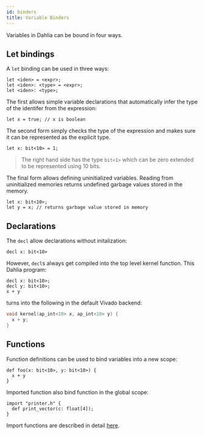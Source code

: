 ```yaml
---
id: binders
title: Variable Binders
---
```


Variables in Dahlia can be bound in four ways.

## Let bindings

A `let` binding can be used in three ways:

```
let <iden> = <expr>;
let <iden>: <type> = <expr>;
let <iden>: <type>;
```

The first allows simple variable declarations that automatically infer the
type of the identifer from the expression:

```dahlia
let x = true; // x is boolean
```

The second form simply checks the type of the expression and makes sure it
can be represented as the explicit type.

```dahlia
let x: bit<10> = 1;
```

> The right hand side has the type `bit<1>` which can be zero extended to be
> represented using 10 bits.

The final form allows defining uninitialized variables. Reading from uninitialized
memories returns undefined garbage values stored in the memory.

```dahlia
let x: bit<10>;
let y = x; // returns garbage value stored in memory
```

## Declarations

The `decl` allow declarations without initalization:

```dahlia
decl x: bit<10>
```

However, `decl`s always get compiled into the top level kernel function.
This Dahlia program:

```dahlia
decl x: bit<10>;
decl y: bit<10>;
x + y
```

turns into the following in the default Vivado backend:

```C++
void kernel(ap_int<10> x, ap_int<10> y) {
  x + y;
}
```

## Functions

Function definitions can be used to bind variables into a new scope:

```dahlia
def foo(x: bit<10>, y: bit<10>) {
  x + y
}
```

Imported function also bind function in the global scope:

```dahlia
import "printer.h" {
  def print_vector(c: float[4]);
}
```

Import functions are described in detail [here](imports.md).

